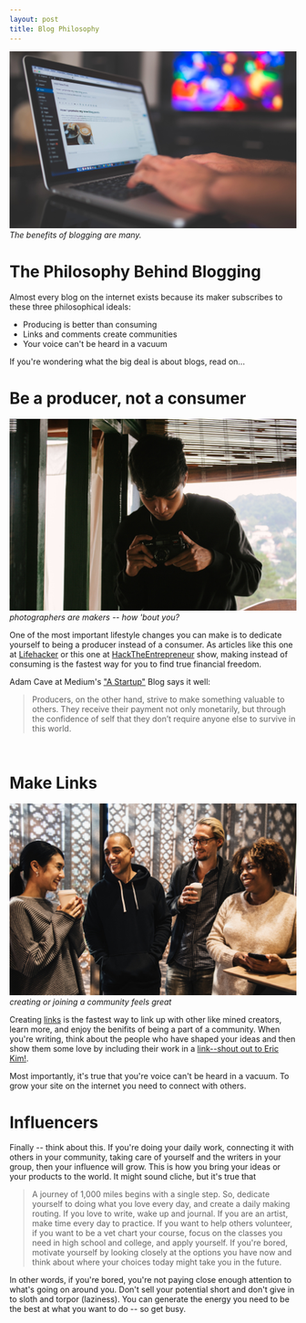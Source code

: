 ```yaml
---
layout: post
title: Blog Philosophy
---
```


![laptop header](/images/blog-philosophy1.jpg)
*The benefits of blogging are many.*

# The Philosophy Behind Blogging
Almost every blog on the internet exists because its maker subscribes to these three philosophical ideals:
* Producing is better than consuming
* Links and comments create communities
* Your voice can't be heard in a vacuum

If you're wondering what the big deal is about blogs, read on...
<br>

# Be a producer, not a consumer

![maker](/images/maker.jpg)
*photographers are makers -- how 'bout you?*

One of the most important lifestyle changes you can make is to dedicate yourself to being a producer instead of a consumer. As articles like this one at [Lifehacker](https://lifehacker.com/5887345/start-every-day-as-a-producer-not-a-consumer) or this one at [HackTheEntrepreneur](https://hacktheentrepreneur.com/consumer-to-producer/) show, making instead of consuming is the fastest way for you to find true financial freedom. 

Adam Cave at Medium's ["A Startup"](https://medium.com/swlh/consumer-vs-producer-a-change-in-mindset-that-will-change-your-life-11cf8092e3e6) Blog says it well:  

> Producers, on the other hand, strive to make something valuable to others. They receive their payment not only monetarily, but through the confidence of self that they don’t require anyone else to survive in this world.
<br>

# Make Links
![community](/images/community.jpg)
*creating or joining a community feels great*

Creating [links](https://en.wikipedia.org/wiki/Hyperlink) is the fastest way to link up with other like mined creators, learn more, and enjoy the benifits of being a part of a community. When you're writing, think about the people who have shaped your ideas and then show them some love by including their work in a [link--shout out to Eric Kim!](http://erickimphotography.com/blog/).

Most importantly, it's true that you're voice can't be heard in a vacuum. To grow your site on the internet you need to connect with others.

# Influencers 

Finally -- think about this. If you're doing your daily work, connecting it with others in your community, taking care of yourself and the writers in your group, then your influence will grow. This is how you bring your ideas or your products to the world. It might sound cliche, but it's true that
> A journey of 1,000 miles begins with a single step.
So, dedicate yourself to doing what you love every day, and create a daily making routing. If you love to write, wake up and journal. If you are an artist, make time every day to practice. If you want to help others volunteer, if you want to be a vet chart your course, focus on the classes you need in high school and college, and apply yourself. If you're bored, motivate yourself by looking closely at the options you have now and think about where your choices today might take you in the future. 

In other words, if you're bored, you're not paying close enough attention to what's going on around you. Don't sell your potential short and don't give in to sloth and torpor (laziness). You can generate the energy you need to be the best at what you want to do -- so get busy.
